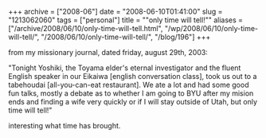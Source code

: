 +++
archive = ["2008-06"]
date = "2008-06-10T01:41:00"
slug = "1213062060"
tags = ["personal"]
title = "\"only time will tell!\""
aliases = ["/archive/2008/06/10/only-time-will-tell.html", "/wp/2008/06/10/only-time-will-tell/", "/2008/06/10/only-time-will-tell/", "/blog/196"]
+++

from my missionary journal, dated friday, august 29th, 2003:

"Tonight Yoshiki, the Toyama elder's eternal investigator and the fluent
English speaker in our Eikaiwa [english conversation class], took us out
to a tabehoudai [all-you-can-eat restaurant]. We ate a lot and had some
good fun talks, mostly a debate as to whether I am going to BYU after my
mision ends and finding a wife very quickly or if I will stay outside of
Utah, but only time will tell!"

interesting what time has brought.

